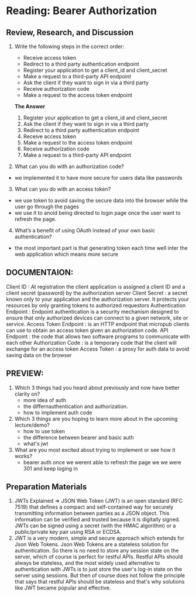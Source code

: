 # Reading: Bearer Authorization

## Review, Research, and Discussion

1. Write the following steps in the correct order:
    - Receive access token
    - Redirect to a third party authentication endpoint
    - Register your application to get a client_id and client_secret
    - Make a request to a third-party API endpoint
    - Ask the client if they want to sign in via a third party
    - Receive authorization code
    - Make a request to the access token endpoint
    

    **The Answer**
    1. Register your application to get a client_id and client_secret
    2. Ask the client if they want to sign in via a third party
    3. Redirect to a third party authentication endpoint
    4. Receive access token
    5. Make a request to the access token endpoint
    6. Receive authorization code
    7. Make a request to a third-party API endpoint

2. What can you do with an authorization code?
 - we implemented it to have more secure for users data like passwords 

3. What can you do with an access token?
  - we use token to avoid saving the secure data into the browser while the user go through the pages
  - we use it to anoid being directed to login page once the user want to refresh the page.

4.  What’s a benefit of using OAuth instead of your own basic authentication?    
  - the most important part is that generating token each time well inter the web application which means more secure


 ## DOCUMENTAION:

Client ID
:  At registration the client application is assigned a client ID and a client secret (password) by the authorization server
Client Secret
:  a secret known only to your application and the authorization server. It protects your resources by only granting tokens to authorized requestors
Authentication Endpoint
:  Endpoint authentication is a security mechanism designed to ensure that only authorized devices can connect to a given network, site or service.
Access Token Endpoint
:  is an HTTP endpoint that micropub clients can use to obtain an access token given an authorization code.
API Endpoint
:  the code that allows two software programs to communicate with each other
Authorization Code
:   is a temporary code that the client will exchange for an access token
Access Token 
:  a proxy for auth data to avoid saving data on the browser


## PREVIEW: 
1. Which 3 things had you heard about previously and now have better clarity on?
   - more idea of auth
   - the differnauthentication and authorization.
   - how to implement auth code
2. Which 3 things are you hoping to learn more about in the upcoming lecture/demo?
   - how to use token
   - the difference between bearer and basic auth
   - what's jwt
3. What are you most excited about trying to implement or see how it works?
   - bearer auth once we werent able to refresh the page we we were 301 and keep loging in

## Preparation Materials
1. JWTs Explained => JSON Web Token (JWT) is an open standard (RFC 7519) that defines a compact and self-contained way for securely transmitting information between parties as a JSON object. This information can be verified and trusted because it is digitally signed. JWTs can be signed using a secret (with the HMAC algorithm) or a public/private key pair using RSA or ECDSA.
2. JWT is a very modern, simple and secure approach which extends for Json Web Tokens. Json Web Tokens are a stateless solution for authentication. So there is no need to store any session state on the server, which of course is perfect for restful APIs. Restful APIs should always be stateless, and the most widely used alternative to authentication with JWTs is to just store the user's log-in state on the server using sessions. But then of course does not follow the principle that says that restful APIs should be stateless and that's why solutions like JWT became popular and effective.